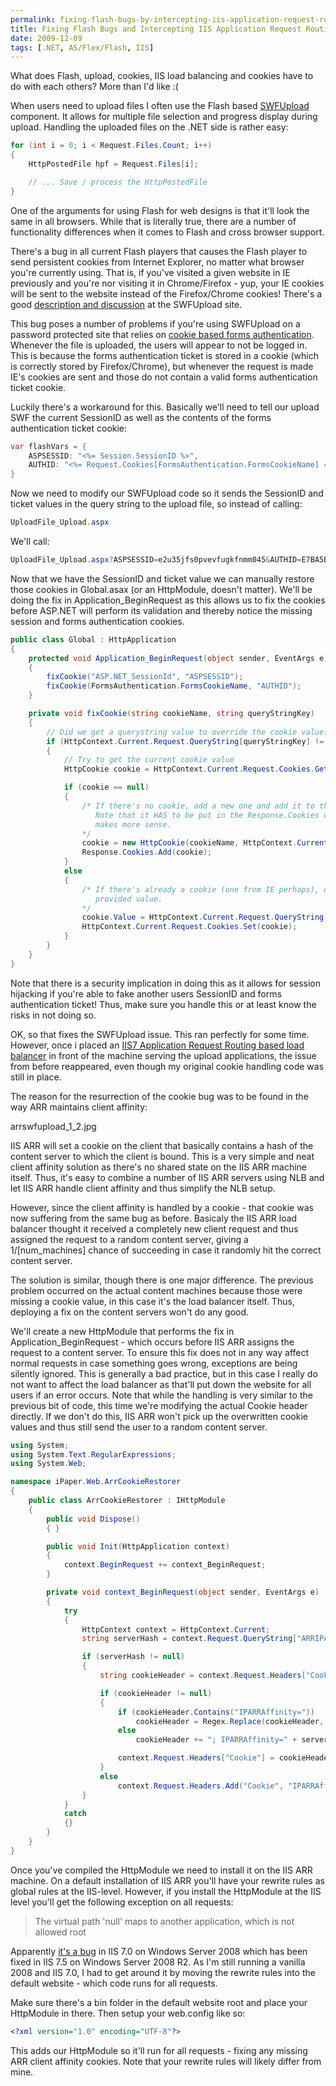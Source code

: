 ```yaml
---
permalink: fixing-flash-bugs-by-intercepting-iis-application-request-routing-cookies
title: Fixing Flash Bugs and Intercepting IIS Application Request Routing Cookies
date: 2009-12-09
tags: [.NET, AS/Flex/Flash, IIS]
---
```

What does Flash, upload, cookies, IIS load balancing and cookies have to do with each others? More than I'd like :(

<!-- more -->

When users need to upload files I often use the Flash based [SWFUpload](http://swfupload.org/) component. It allows for multiple file selection and progress display during upload. Handling the uploaded files on the .NET side is rather easy:

```csharp
for (int i = 0; i < Request.Files.Count; i++)
{
    HttpPostedFile hpf = Request.Files[i];

    // ... Save / process the HttpPostedFile
}
```

One of the arguments for using Flash for web designs is that it'll look the same in all browsers. While that is literally true, there are a number of functionality differences when it comes to Flash and cross browser support.

There's a bug in all current Flash players that causes the Flash player to send persistent cookies from Internet Explorer, no matter what browser you're currently using. That is, if you've visited a given website in IE previously and you're nor visiting it in Chrome/Firefox - yup, your IE cookies will be sent to the website instead of the Firefox/Chrome cookies! There's a good [description and discussion](http://swfupload.org/forum/generaldiscussion/383) at the SWFUpload site.

This bug poses a number of problems if you're using SWFUpload on a password protected site that relies on [cookie based forms authentication](http://support.microsoft.com/kb/910443). Whenever the file is uploaded, the users will appear to not be logged in. This is because the forms authentication ticket is stored in a cookie (which is correctly stored by Firefox/Chrome), but whenever the request is made IE's cookies are sent and those do not contain a valid forms authentication ticket cookie.

Luckily there's a workaround for this. Basically we'll need to tell our upload SWF the current SessionID as well as the contents of the forms authentication ticket cookie:

```csharp
var flashVars = {
    ASPSESSID: "<%= Session.SessionID %>",
    AUTHID: "<%= Request.Cookies[FormsAuthentication.FormsCookieName] == null ? "" : Request.Cookies[FormsAuthentication.FormsCookieName].Value %>"
}
```

Now we need to modify our SWFUpload code so it sends the SessionID and ticket values in the query string to the upload file, so instead of calling:

```csharp
UploadFile_Upload.aspx
```

We'll call:

```csharp
UploadFile_Upload.aspx?ASPSESSID=e2u35jfs0pvevfugkfnmm045&AUTHID=E7BA5BDD2D6E9FBBC7CF613352EF10E01E0E8B0AD9920F62A465BC0CA20FB9CC2BA67F95D5A82F5D30B3162D6DFB3EA7FD505456E5EA5407094D03C1D48E6EE0B80F85F1B6AFD5F52FDC14C2ED6D77A8
```

Now that we have the SessionID and ticket value we can manually restore those cookies in Global.asax (or an HttpModule, doesn't matter). We'll be doing the fix in Application_BeginRequest as this allows us to fix the cookies before ASP.NET will perform its validation and thereby notice the missing session and forms authentication cookies.

```csharp
public class Global : HttpApplication
{
    protected void Application_BeginRequest(object sender, EventArgs e)
    {
        fixCookie("ASP.NET_SessionId", "ASPSESSID");
        fixCookie(FormsAuthentication.FormsCookieName, "AUTHID");
    }

    private void fixCookie(string cookieName, string queryStringKey)
    {
        // Did we get a querystring value to override the cookie value?
        if (HttpContext.Current.Request.QueryString[queryStringKey] != null)
        {
            // Try to get the current cookie value
            HttpCookie cookie = HttpContext.Current.Request.Cookies.Get(cookieName);

            if (cookie == null)
            {
                /* If there's no cookie, add a new one and add it to the Response.Cookies collection.
                   Note that it HAS to be put in the Response.Cookies collection even though Request.Cookies
                   makes more sense.
                */ 
                cookie = new HttpCookie(cookieName, HttpContext.Current.Request.QueryString[queryStringKey]);
                Response.Cookies.Add(cookie);
            }
            else
            {
                /* If there's already a cookie (one from IE perhaps), overwrite its value with the querystring
                   provided value.
                */
                cookie.Value = HttpContext.Current.Request.QueryString[queryStringKey];
                HttpContext.Current.Request.Cookies.Set(cookie);
            }
        }
    }
}
```

Note that there is a security implication in doing this as it allows for session hijacking if you're able to fake another users SessionID and forms authentication ticket! Thus, make sure you handle this or at least know the risks in not doing so.

OK, so that fixes the SWFUpload issue. This ran perfectly for some time. However, once i placed an [IIS7 Application Request Routing based load balancer](http://forums.iis.net/1154.aspx) in front of the machine serving the upload applications, the issue from before reappeared, even though my original cookie handling code was still in place.

The reason for the resurrection of the cookie bug was to be found in the way ARR maintains client affinity:

arrswfupload_1_2.jpg

IIS ARR will set a cookie on the client that basically contains a hash of the content server to which the client is bound. This is a very simple and neat client affinity solution as there's no shared state on the IIS ARR machine itself. Thus, it's easy to combine a number of IIS ARR servers using NLB and let IIS ARR handle client affinity and thus simplify the NLB setup.

However, since the client affinity is handled by a cookie - that cookie was now suffering from the same bug as before. Basicaly the IIS ARR load balancer thought it received a completely new client request and thus assigned the request to a random content server, giving a 1/[num_machines] chance of succeeding in case it randomly hit the correct content server.

The solution is similar, though there is one major difference. The previous problem occurred on the actual content machines because those were missing a cookie value, in this case it's the load balancer itself. Thus, deploying a fix on the content servers won't do any good.

We'll create a new HttpModule that performs the fix in Application_BeginRequest - which occurs before IIS ARR assigns the request to a content server. To ensure this fix does not in any way affect normal requests in case something goes wrong, exceptions are being silently ignored. This is generally a bad practice, but in this case I really do not want to affect the load balancer as that'll put down the website for all users if an error occurs. Note that while the handling is very similar to the previous bit of code, this time we're modifying the actual Cookie header directly. If we don't do this, IIS ARR won't pick up the overwritten cookie values and thus still send the user to a random content server.

```csharp
using System;
using System.Text.RegularExpressions;
using System.Web;

namespace iPaper.Web.ArrCookieRestorer
{
    public class ArrCookieRestorer : IHttpModule
    {
        public void Dispose()
        { }

        public void Init(HttpApplication context)
        {
            context.BeginRequest += context_BeginRequest;
        }

        private void context_BeginRequest(object sender, EventArgs e)
        {
            try
            {
                HttpContext context = HttpContext.Current;
                string serverHash = context.Request.QueryString["ARRIPARRAffinity"];

                if (serverHash != null)
                {
                    string cookieHeader = context.Request.Headers["Cookie"];

                    if (cookieHeader != null)
                    {
                        if (cookieHeader.Contains("IPARRAffinity="))
                            cookieHeader = Regex.Replace(cookieHeader, "IPARRAffinity=[0-9a-f]+;?", "IPARRAffinity=" + serverHash + ";");
                        else
                            cookieHeader += "; IPARRAffinity=" + serverHash;

                        context.Request.Headers["Cookie"] = cookieHeader;
                    }
                    else
                        context.Request.Headers.Add("Cookie", "IPARRAffinity=" + serverHash);
                }
            }
            catch
            {}
        }
    }
}
```

Once you've compiled the HttpModule we need to install it on the IIS ARR machine. On a default installation of IIS ARR you'll have your rewrite rules as global rules at the IIS-level. However, if you install the HttpModule at the IIS level you'll get the following exception on all requests:

> The virtual path 'null' maps to another application, which is not allowed root

Apparently [it's a bug](http://forums.iis.net/t/1162754.aspx) in IIS 7.0 on Windows Server 2008 which has been fixed in IIS 7.5 on Windows Server 2008 R2. As I'm still running a vanilla 2008 and IIS 7.0, I had to get around it by moving the rewrite rules into the default website - which code runs for all requests.

Make sure there's a bin folder in the default website root and place your HttpModule in there. Then setup your web.config like so:

```xml
<?xml version="1.0" encoding="UTF-8"?>
```

This adds our HttpModule so it'll run for all requests - fixing any missing ARR client affinity cookies. Note that your rewrite rules will likely differ from mine.
